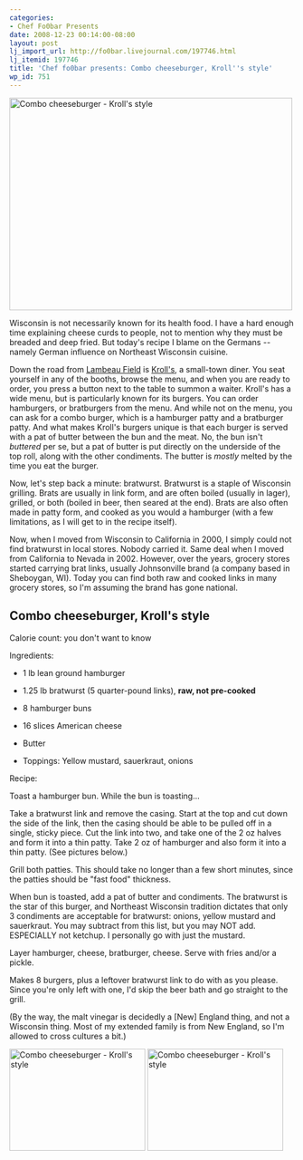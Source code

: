 ```yaml
---
categories:
- Chef Fo0bar Presents
date: 2008-12-23 00:14:00-08:00
layout: post
lj_import_url: http://fo0bar.livejournal.com/197746.html
lj_itemid: 197746
title: 'Chef fo0bar presents: Combo cheeseburger, Kroll''s style'
wp_id: 751
---
```

[<img src="https://farm4.static.flickr.com/3198/3130540182_9a6da1ae93.jpg" width="500" height="375" alt="Combo cheeseburger - Kroll's style" />](https://www.flickr.com/photos/fo0bar/3130540182/ "Combo cheeseburger - Kroll's style by fo0bar, on Flickr")

Wisconsin is not necessarily known for its health food. I have a hard enough time explaining cheese curds to people, not to mention why they must be breaded and deep fried. But today's recipe I blame on the Germans -- namely German influence on Northeast Wisconsin cuisine.

Down the road from [Lambeau Field](http://en.wikipedia.org/wiki/Lambeau_Field) is [Kroll's](http://www.krollswest.com/), a small-town diner. You seat yourself in any of the booths, browse the menu, and when you are ready to order, you press a button next to the table to summon a waiter. Kroll's has a wide menu, but is particularly known for its burgers. You can order hamburgers, or bratburgers from the menu. And while not on the menu, you can ask for a combo burger, which is a hamburger patty and a bratburger patty. And what makes Kroll's burgers unique is that each burger is served with a pat of butter between the bun and the meat. No, the bun isn't _buttered_ per se, but a pat of butter is put directly on the underside of the top roll, along with the other condiments. The butter is _mostly_ melted by the time you eat the burger.

Now, let's step back a minute: bratwurst. Bratwurst is a staple of Wisconsin grilling. Brats are usually in link form, and are often boiled (usually in lager), grilled, or both (boiled in beer, then seared at the end). Brats are also often made in patty form, and cooked as you would a hamburger (with a few limitations, as I will get to in the recipe itself).

Now, when I moved from Wisconsin to California in 2000, I simply could not find bratwurst in local stores. Nobody carried it. Same deal when I moved from California to Nevada in 2002. However, over the years, grocery stores started carrying brat links, usually Johnsonville brand (a company based in Sheboygan, WI). Today you can find both raw and cooked links in many grocery stores, so I'm assuming the brand has gone national.

## Combo cheeseburger, Kroll's style

Calorie count: you don't want to know

Ingredients:

* 1 lb lean ground hamburger
  
* 1.25 lb bratwurst (5 quarter-pound links), **raw, not pre-cooked**
  
* 8 hamburger buns
  
* 16 slices American cheese
  
* Butter
  
* Toppings: Yellow mustard, sauerkraut, onions

Recipe:

Toast a hamburger bun. While the bun is toasting...

Take a bratwurst link and remove the casing. Start at the top and cut down the side of the link, then the casing should be able to be pulled off in a single, sticky piece. Cut the link into two, and take one of the 2 oz halves and form it into a thin patty. Take 2 oz of hamburger and also form it into a thin patty. (See pictures below.)

Grill both patties. This should take no longer than a few short minutes, since the patties should be "fast food" thickness.

When bun is toasted, add a pat of butter and condiments. The bratwurst is the star of this burger, and Northeast Wisconsin tradition dictates that only 3 condiments are acceptable for bratwurst: onions, yellow mustard and sauerkraut. You may subtract from this list, but you may NOT add. ESPECIALLY not ketchup. I personally go with just the mustard.

Layer hamburger, cheese, bratburger, cheese. Serve with fries and/or a pickle.

Makes 8 burgers, plus a leftover bratwurst link to do with as you please. Since you're only left with one, I'd skip the beer bath and go straight to the grill.

(By the way, the malt vinegar is decidedly a [New] England thing, and not a Wisconsin thing. Most of my extended family is from New England, so I'm allowed to cross cultures a bit.)

[<img src="https://farm4.static.flickr.com/3050/3129709817_6abdcbb144_m.jpg" width="240" height="180" alt="Combo cheeseburger - Kroll's style" />](https://www.flickr.com/photos/fo0bar/3129709817/ "Combo cheeseburger - Kroll's style by fo0bar, on Flickr") [<img src="https://farm4.static.flickr.com/3293/3130539966_cdc92a3a0e_m.jpg" width="240" height="180" alt="Combo cheeseburger - Kroll's style" />](https://www.flickr.com/photos/fo0bar/3130539966/ "Combo cheeseburger - Kroll's style by fo0bar, on Flickr")
